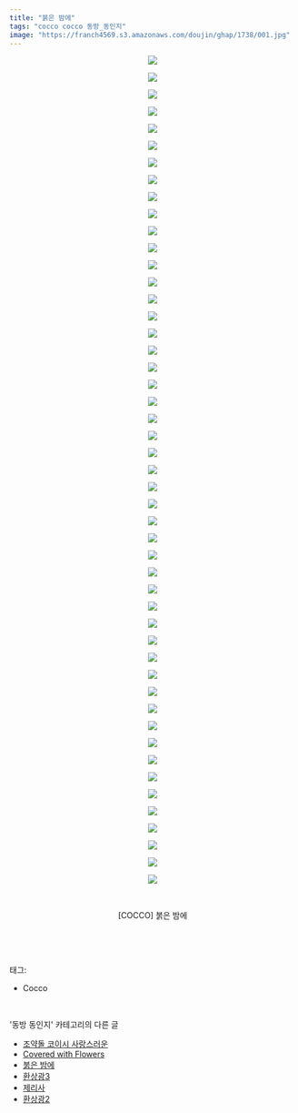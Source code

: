 ```yaml
---
title: "붉은 밤에"
tags: "cocco cocco 동방_동인지"
image: "https://franch4569.s3.amazonaws.com/doujin/ghap/1738/001.jpg"
---
```

<div class="article">
<p style="text-align: center; clear: none; float: none;"><img src="{{ site.imgserver2 }}/ghap/1738/001.jpg"/></p>
<p style="text-align: center; clear: none; float: none;"><img src="{{ site.imgserver2 }}/ghap/1738/002.jpg"/></p>
<p style="text-align: center; clear: none; float: none;"><img src="{{ site.imgserver2 }}/ghap/1738/003.jpg"/></p>
<p style="text-align: center; clear: none; float: none;"><img src="{{ site.imgserver2 }}/ghap/1738/004.jpg"/></p>
<p style="text-align: center; clear: none; float: none;"><img src="{{ site.imgserver2 }}/ghap/1738/005.jpg"/></p>
<p style="text-align: center; clear: none; float: none;"><img src="{{ site.imgserver2 }}/ghap/1738/006.jpg"/></p>
<p style="text-align: center; clear: none; float: none;"><img src="{{ site.imgserver2 }}/ghap/1738/007.jpg"/></p>
<p style="text-align: center; clear: none; float: none;"><img src="{{ site.imgserver2 }}/ghap/1738/008.jpg"/></p>
<p style="text-align: center; clear: none; float: none;"><img src="{{ site.imgserver2 }}/ghap/1738/009.jpg"/></p>
<p style="text-align: center; clear: none; float: none;"><img src="{{ site.imgserver2 }}/ghap/1738/010.jpg"/></p>
<p style="text-align: center; clear: none; float: none;"><img src="{{ site.imgserver2 }}/ghap/1738/011.jpg"/></p>
<p style="text-align: center; clear: none; float: none;"><img src="{{ site.imgserver2 }}/ghap/1738/012.jpg"/></p>
<p style="text-align: center; clear: none; float: none;"><img src="{{ site.imgserver2 }}/ghap/1738/013.jpg"/></p>
<p style="text-align: center; clear: none; float: none;"><img src="{{ site.imgserver2 }}/ghap/1738/014.jpg"/></p>
<p style="text-align: center; clear: none; float: none;"><img src="{{ site.imgserver2 }}/ghap/1738/015.jpg"/></p>
<p style="text-align: center; clear: none; float: none;"><img src="{{ site.imgserver2 }}/ghap/1738/016.jpg"/></p>
<p style="text-align: center; clear: none; float: none;"><img src="{{ site.imgserver2 }}/ghap/1738/017.jpg"/></p>
<p style="text-align: center; clear: none; float: none;"><img src="{{ site.imgserver2 }}/ghap/1738/018.jpg"/></p>
<p style="text-align: center; clear: none; float: none;"><img src="{{ site.imgserver2 }}/ghap/1738/019.jpg"/></p>
<p style="text-align: center; clear: none; float: none;"><img src="{{ site.imgserver2 }}/ghap/1738/020.jpg"/></p>
<p style="text-align: center; clear: none; float: none;"><img src="{{ site.imgserver2 }}/ghap/1738/021.jpg"/></p>
<p style="text-align: center; clear: none; float: none;"><img src="{{ site.imgserver2 }}/ghap/1738/022.jpg"/></p>
<p style="text-align: center; clear: none; float: none;"><img src="{{ site.imgserver2 }}/ghap/1738/023.jpg"/></p>
<p style="text-align: center; clear: none; float: none;"><img src="{{ site.imgserver2 }}/ghap/1738/024.jpg"/></p>
<p style="text-align: center; clear: none; float: none;"><img src="{{ site.imgserver2 }}/ghap/1738/025.jpg"/></p>
<p style="text-align: center; clear: none; float: none;"><img src="{{ site.imgserver2 }}/ghap/1738/026.jpg"/></p>
<p style="text-align: center; clear: none; float: none;"><img src="{{ site.imgserver2 }}/ghap/1738/027.jpg"/></p>
<p style="text-align: center; clear: none; float: none;"><img src="{{ site.imgserver2 }}/ghap/1738/028.jpg"/></p>
<p style="text-align: center; clear: none; float: none;"><img src="{{ site.imgserver2 }}/ghap/1738/029.jpg"/></p>
<p style="text-align: center; clear: none; float: none;"><img src="{{ site.imgserver2 }}/ghap/1738/030.jpg"/></p>
<p style="text-align: center; clear: none; float: none;"><img src="{{ site.imgserver2 }}/ghap/1738/031.jpg"/></p>
<p style="text-align: center; clear: none; float: none;"><img src="{{ site.imgserver2 }}/ghap/1738/032.jpg"/></p>
<p style="text-align: center; clear: none; float: none;"><img src="{{ site.imgserver2 }}/ghap/1738/033.jpg"/></p>
<p style="text-align: center; clear: none; float: none;"><img src="{{ site.imgserver2 }}/ghap/1738/034.jpg"/></p>
<p style="text-align: center; clear: none; float: none;"><img src="{{ site.imgserver2 }}/ghap/1738/035.jpg"/></p>
<p style="text-align: center; clear: none; float: none;"><img src="{{ site.imgserver2 }}/ghap/1738/036.jpg"/></p>
<p style="text-align: center; clear: none; float: none;"><img src="{{ site.imgserver2 }}/ghap/1738/037.jpg"/></p>
<p style="text-align: center; clear: none; float: none;"><img src="{{ site.imgserver2 }}/ghap/1738/038.jpg"/></p>
<p style="text-align: center; clear: none; float: none;"><img src="{{ site.imgserver2 }}/ghap/1738/039.jpg"/></p>
<p style="text-align: center; clear: none; float: none;"><img src="{{ site.imgserver2 }}/ghap/1738/040.jpg"/></p>
<p style="text-align: center; clear: none; float: none;"><img src="{{ site.imgserver2 }}/ghap/1738/041.jpg"/></p>
<p style="text-align: center; clear: none; float: none;"><img src="{{ site.imgserver2 }}/ghap/1738/042.jpg"/></p>
<p style="text-align: center; clear: none; float: none;"><img src="{{ site.imgserver2 }}/ghap/1738/043.jpg"/></p>
<p style="text-align: center; clear: none; float: none;"><img src="{{ site.imgserver2 }}/ghap/1738/044.jpg"/></p>
<p style="text-align: center; clear: none; float: none;"><img src="{{ site.imgserver2 }}/ghap/1738/045.jpg"/></p>
<p style="text-align: center; clear: none; float: none;"><img src="{{ site.imgserver2 }}/ghap/1738/046.jpg"/></p>
<p style="text-align: center; clear: none; float: none;"><img src="{{ site.imgserver2 }}/ghap/1738/047.jpg"/></p>
<p style="text-align: center; clear: none; float: none;"><img src="{{ site.imgserver2 }}/ghap/1738/048.jpg"/></p>
<p style="text-align: center; clear: none; float: none;"><img src="{{ site.imgserver2 }}/ghap/1738/049.jpg"/></p>
<p style="text-align: center; clear: none; float: none;"><br/></p>
<p style="text-align: center; clear: none; float: none;">[COCCO] 붉은 밤에</p>
<p><br/></p>
</div><br/>
<div class="tagTrail">
<p>태그: </p>
<ul>
<li>Cocco</li>
</ul>
</div><br/>
<div class="another">
<p>'동방 동인지' 카테고리의 다른 글</p>
<ul>
<li><a href="/ghap_1741">조약돌 코이시 사랑스러운</a></li>
<li><a href="/ghap_1739">Covered with Flowers</a></li>
<li><a href="/ghap_1738">붉은 밤에</a></li>
<li><a href="/ghap_1736">환상광3</a></li>
<li><a href="/ghap_1735">제리사</a></li>
<li><a href="/ghap_1734">환상광2</a></li>
</ul>
</div><br/>
<div class="cb_module cb_fluid">
<div class="cb_wrt cb_profile">
</div><!-- commentList close -->
</div><br/>
